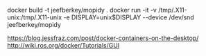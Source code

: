 docker build -t jeefberkey/mopidy .
docker run -it -v /tmp/.X11-unix:/tmp/.X11-unix -e DISPLAY=unix$DISPLAY --device /dev/snd jeefberkey/mopidy

https://blog.jessfraz.com/post/docker-containers-on-the-desktop/
http://wiki.ros.org/docker/Tutorials/GUI
